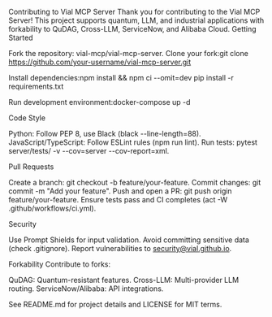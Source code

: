 Contributing to Vial MCP Server
Thank you for contributing to the Vial MCP Server! This project supports quantum, LLM, and industrial applications with forkability to QuDAG, Cross-LLM, ServiceNow, and Alibaba Cloud.
Getting Started

Fork the repository: vial-mcp/vial-mcp-server.
Clone your fork:git clone https://github.com/your-username/vial-mcp-server.git


Install dependencies:npm install && npm ci --omit=dev
pip install -r requirements.txt


Run development environment:docker-compose up -d



Code Style

Python: Follow PEP 8, use Black (black --line-length=88).
JavaScript/TypeScript: Follow ESLint rules (npm run lint).
Run tests: pytest server/tests/ -v --cov=server --cov-report=xml.

Pull Requests

Create a branch: git checkout -b feature/your-feature.
Commit changes: git commit -m "Add your feature".
Push and open a PR: git push origin feature/your-feature.
Ensure tests pass and CI completes (act -W .github/workflows/ci.yml).

Security

Use Prompt Shields for input validation.
Avoid committing sensitive data (check .gitignore).
Report vulnerabilities to security@vial.github.io.

Forkability
Contribute to forks:

QuDAG: Quantum-resistant features.
Cross-LLM: Multi-provider LLM routing.
ServiceNow/Alibaba: API integrations.

See README.md for project details and LICENSE for MIT terms.
